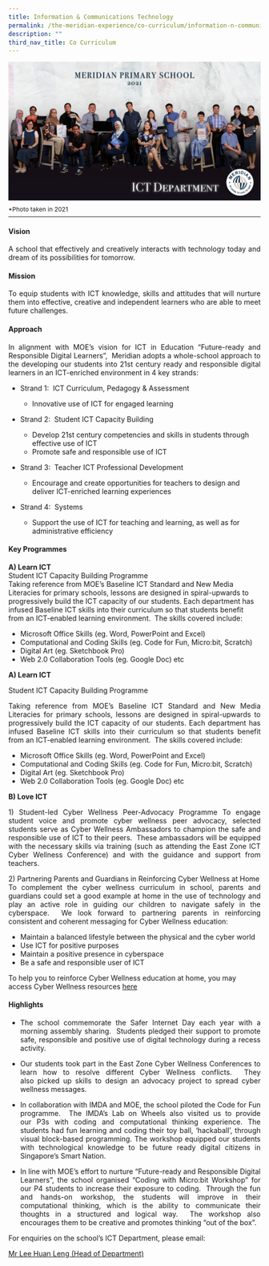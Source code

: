 ```yaml
---
title: Information & Communications Technology
permalink: /the-meridian-experience/co-curriculum/information-n-communications-technology/
description: ""
third_nav_title: Co Curriculum
---
```

![](/images/Our%20Staff/ICT%20Department.jpg)
<p style="line-height:0.1em; font-size: 12px;">*Photo taken in 2021</p>
<hr>

#### Vision
<p align = "justify">A school that effectively and creatively interacts with technology today and dream of its possibilities for tomorrow.</p>

#### Mission
<p align = "justify">To equip students with ICT knowledge, skills and attitudes that will nurture them into effective, creative and independent learners who are able to meet future challenges.</p>

#### Approach
<p align = "justify">In alignment with MOE’s vision for ICT in Education “Future-ready and Responsible Digital Learners”,  Meridian adopts a whole-school approach to the developing our students into 21st century ready and responsible digital learners in an ICT-enriched environment in 4 key strands:</p>

*   Strand 1:  ICT Curriculum, Pedagogy & Assessment
	*   Innovative use of ICT for engaged learning

*   Strand 2:  Student ICT Capacity Building
	*   Develop 21st century competencies and skills in students through effective use of ICT
	*   Promote safe and responsible use of ICT

*   Strand 3:  Teacher ICT Professional Development
	*   Encourage and create opportunities for teachers to design and deliver ICT-enriched learning experiences

*   Strand 4:  Systems
	*   Support the use of ICT for teaching and learning, as well as for administrative efficiency

#### Key Programmes

<b>A) Learn ICT</b><br>
Student ICT Capacity Building Programme<br>
Taking reference from MOE’s Baseline ICT Standard and New Media Literacies for primary schools, lessons are designed in spiral-upwards to progressively build the ICT capacity of our students. Each department has infused Baseline ICT skills into their curriculum so that students benefit from an ICT-enabled learning environment.  The skills covered include:

*   Microsoft Office Skills (eg. Word, PowerPoint and Excel)
*   Computational and Coding Skills (eg. Code for Fun, Micro:bit, Scratch)
*   Digital Art (eg. Sketchbook Pro)
*   Web 2.0 Collaboration Tools (eg. Google Doc) etc

**A) Learn ICT**

Student ICT Capacity Building Programme

<p align = "justify">Taking reference from MOE’s Baseline ICT Standard and New Media Literacies for primary schools, lessons are designed in spiral-upwards to progressively build the ICT capacity of our students. Each department has infused Baseline ICT skills into their curriculum so that students benefit from an ICT-enabled learning environment.  The skills covered include:</p>

*   Microsoft Office Skills (eg. Word, PowerPoint and Excel)
*   Computational and Coding Skills (eg. Code for Fun, Micro:bit, Scratch)
*   Digital Art (eg. Sketchbook Pro)
*   Web 2.0 Collaboration Tools (eg. Google Doc) etc

<b>B) Love ICT</b>
<p align = "justify">1) Student-led Cyber Wellness Peer-Advocacy Programme
To engage student voice and promote cyber wellness peer advocacy, selected students serve as Cyber Wellness Ambassadors to champion the safe and responsible use of ICT to their peers.  These ambassadors will be equipped with the necessary skills via training (such as attending the East Zone ICT Cyber Wellness Conference) and with the guidance and support from teachers.</p>


<p align = "justify">2) Partnering Parents and Guardians in Reinforcing Cyber Wellness at Home<br>
To complement the cyber wellness curriculum in school, parents and guardians could set a good example at home in the use of technology and play an active role in guiding our children to navigate safely in the cyberspace.  We look forward to partnering parents in reinforcing consistent and coherent messaging for Cyber Wellness education:</p>

*   Maintain a balanced lifestyle between the physical and the cyber world
*   Use ICT for positive purposes
*   Maintain a positive presence in cyberspace
*   Be a safe and responsible user of ICT

To help you to reinforce Cyber Wellness education at home, you may access Cyber Wellness resources 
<a href="https://meridianpri.moe.edu.sg/communications/resources-for-parents/cyber-wellness">here</a>

#### Highlights

*   <p align = "justify">The school commemorate the Safer Internet Day each year with a morning assembly sharing.  Students pledged their support to promote safe, responsible and positive use of digital technology during a recess activity.</p>

*   <p align = "justify">Our students took part in the East Zone Cyber Wellness Conferences to learn how to resolve different Cyber Wellness conflicts.  They also picked up skills to design an advocacy project to spread cyber wellness messages.</p>
    

*   <p align = "justify">In collaboration with IMDA and MOE, the school piloted the Code for Fun programme.  The IMDA’s Lab on Wheels also visited us to provide our P3s with coding and computational thinking experience. The students had fun learning and coding their toy ball, ‘hackaball’, through visual block-based programming. The workshop equipped our students with technological knowledge to be future ready digital citizens in Singapore’s Smart Nation.</p>
    

*   <p align = "justify">In line with MOE’s effort to nurture “Future-ready and Responsible Digital Learners”, the school organised “Coding with Micro:bit Workshop” for our P4 students to increase their exposure to coding.  Through the fun and hands-on workshop, the students will improve in their computational thinking, which is the ability to communicate their thoughts in a structured and logical way.  The workshop also encourages them to be creative and promotes thinking “out of the box”.</p>

<p>For enquiries on the school’s ICT Department, please email:</p>
<a href="mailto:lee_huan_leng@moe.edu.sg">Mr Lee Huan Leng (Head of Department)</a>